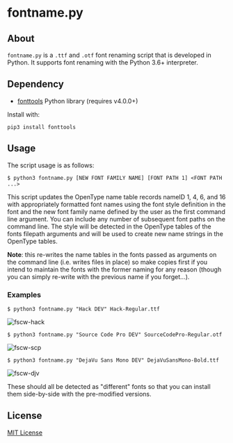 # fontname.py

## About

`fontname.py` is a `.ttf` and `.otf` font renaming script that is developed in Python.  It supports font renaming with the Python 3.6+ interpreter.

## Dependency
- [fonttools](https://github.com/fonttools/fonttools) Python library (requires v4.0.0+)

Install with:

```
pip3 install fonttools
```

## Usage

The script usage is as follows:

```
$ python3 fontname.py [NEW FONT FAMILY NAME] [FONT PATH 1] <FONT PATH ...>
```

This script updates the OpenType name table records nameID 1, 4, 6, and 16 with appropriately formatted font names using the font style definition in the font and the new font family name defined by the user as the first command line argument.  You can include any number of subsequent font paths on the command line.  The style will be detected in the OpenType tables of the fonts filepath arguments and will be used to create new name strings in the OpenType tables.

**Note**: this re-writes the name tables in the fonts passed as arguments on the command line (i.e. writes files in place) so make copies first if you intend to maintain the fonts with the former naming for any reason (though you can simply re-write with the previous name if you forget...).

### Examples

```
$ python3 fontname.py "Hack DEV" Hack-Regular.ttf
```

![fscw-hack](https://user-images.githubusercontent.com/4249591/32151555-2a456982-bcf4-11e7-8ec8-57f8dbbd40a4.png)


```
$ python3 fontname.py "Source Code Pro DEV" SourceCodePro-Regular.otf
```

![fscw-scp](https://user-images.githubusercontent.com/4249591/32151559-2e58a688-bcf4-11e7-9d39-7c8accdc41a6.png)


```
$ python3 fontname.py "DejaVu Sans Mono DEV" DejaVuSansMono-Bold.ttf
```

![fscw-djv](https://user-images.githubusercontent.com/4249591/32151564-3414a644-bcf4-11e7-93c3-93bc2bbaebdb.png)

These should all be detected as "different" fonts so that you can install them side-by-side with the pre-modified versions.

## License

[MIT License](LICENSE)